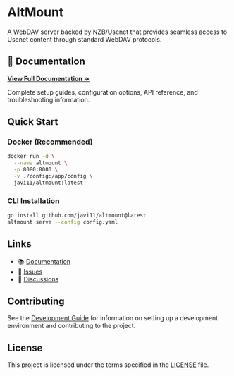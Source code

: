 # AltMount

A WebDAV server backed by NZB/Usenet that provides seamless access to Usenet content through standard WebDAV protocols.

## 📖 Documentation

**[View Full Documentation →](https://javi11.github.io/altmount/)**

Complete setup guides, configuration options, API reference, and troubleshooting information.

## Quick Start

### Docker (Recommended)

```bash
docker run -d \
  --name altmount \
  -p 8080:8080 \
  -v ./config:/app/config \
  javi11/altmount:latest
```

### CLI Installation

```bash
go install github.com/javi11/altmount@latest
altmount serve --config config.yaml
```

## Links

- 📚 [Documentation](https://altmount.kipsilabs.top)
- 🐛 [Issues](https://github.com/javi11/altmount/issues)
- 💬 [Discussions](https://github.com/javi11/altmount/discussions)

## Contributing

See the [Development Guide](https://javi11.github.io/altmount/docs/development/setup) for information on setting up a development environment and contributing to the project.

## License

This project is licensed under the terms specified in the [LICENSE](LICENSE) file.
